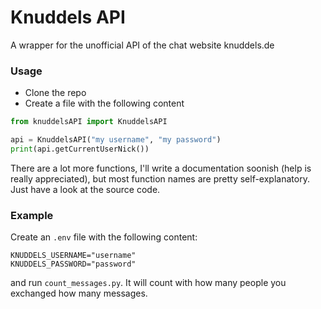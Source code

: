 # Knuddels API
A wrapper for the unofficial API of the chat website knuddels.de

### Usage
- Clone the repo
- Create a file with the following content
```python
from knuddelsAPI import KnuddelsAPI

api = KnuddelsAPI("my username", "my password")
print(api.getCurrentUserNick())
```
There are a lot more functions, I'll write a documentation soonish (help is really appreciated), but most function names are pretty self-explanatory. Just have a look at the source code.

### Example
Create an `.env` file with the following content:
```
KNUDDELS_USERNAME="username"
KNUDDELS_PASSWORD="password"
```
and run `count_messages.py`. It will count with how many people you exchanged how many messages.